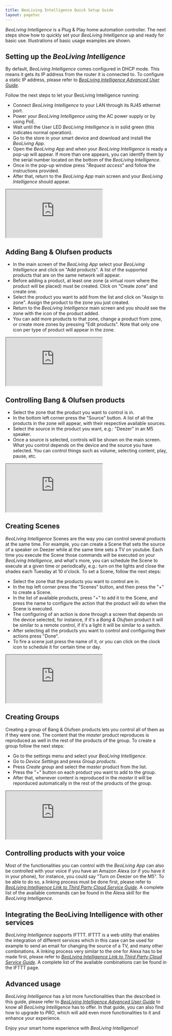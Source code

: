 ```yaml
---
title: BeoLiving Intelligence Quick Setup Guide
layout: pagetoc
---
```


_BeoLiving Intelligence_ is a Plug & Play home automation controller. The next steps show how to quickly set your _BeoLiving Intelligence_ up and ready for basic use. Illustrations of basic usage examples are shown.


## Setting up the _BeoLiving Intelligence_

By default, _BeoLiving Intelligence_ comes configured in DHCP mode. This means it gets its IP address from the router it is connected to. To configure a static IP address, please refer to [_BeoLiving Intelligence Advanced User Guide_](bli-advanced-user-guide.md).

Follow the next steps to let your BeoLiving Intelligence running:

+ Connect _BeoLiving Intelligence_ to your LAN through its RJ45 ethernet port.
+ Power your _BeoLiving Intelligence_ using the AC power supply or by using PoE.
+ Wait until the User LED _BeoLiving Intelligence_ is in solid green (this indicates normal operation).
+ Go to the store in your smart device and download and install the _BeoLiving App_.
+ Open the _BeoLiving App_ and when your _BeoLiving Intelligence_ is ready a pop-up will appear. If more than one appears, you can identify them 
by the serial number located on the bottom of the _BeoLiving Intelligence_.
+ Once in the pop-up window press "_Request access_" and follow the instructions provided.
+ After that, return to the _BeoLiving App_ main screen and your _BeoLiving Intelligence_ should appear.

<div class="row justify-content-center">
  <div class="col">     
	<div class="embed-responsive embed-responsive-16by9">
	  <iframe class="embed-responsive-item" src="https://www.youtube.com/embed/3V1FiaUV6hs"></iframe>
	</div>
  </div>
</div>

## Adding Bang & Olufsen products

+ In the main screen of the _BeoLiving App_ select your _BeoLiving Intelligence_ and click on "Add products". A list of the supported products that are on the same network will appear.
+ Before adding a product, at least one zone (a virtual room where the product will be placed) must be created. Click on "Create zone" and create one.
+ Select the product you want to add from the list and click on "Assign to zone". Assign the product to the zone you just created.
+ Return to the _BeoLiving Intelligence_ main screen and you should see the zone with the icon of the product added.
+ You can add more products to that zone, change a product from zone, or create more zones by pressing "Edit products". Note that only one icon per type of product will appear in the zone.

<div class="row justify-content-center">
  <div class="col">     
	<div class="embed-responsive embed-responsive-16by9">
	  <iframe class="embed-responsive-item" src="https://www.youtube.com/embed/jTgENXLrbtg"></iframe>
	</div>
  </div>
</div>


## Controlling Bang & Olufsen products

+ Select the zone that the product you want to control is in.
+ In the bottom left corner press the "Source" button. A list of all the products in the zone will appear, with their respective available sources.
+ Select the source in the product you want, e.g.: "Deezer" in an M5 speaker.
+ Once a source is selected, controls will be shown on the main screen. What you control depends on the device and the source you have selected. You can control things such as volume, selecting content, play, pause, etc.

<div class="row justify-content-center">
  <div class="col">     
	<div class="embed-responsive embed-responsive-16by9">
	  <iframe class="embed-responsive-item" src="https://www.youtube.com/embed/1MBez_sOtZA"></iframe>
	</div>
  </div>
</div>

## Creating Scenes

_BeoLiving Intelligence_ Scenes are the way you can control several products at the same time. For example, you can create a Scene that sets the source of a speaker on Deezer while at the same time sets a TV on youtube. Each time you execute the Scene those commands will be executed on your _BeoLiving Intelligence_, and what's more, you can schedule the Scene to execute at a given time or periodically, e.g.: turn on the lights and close the shades each Tuesday at 10 o'clock. To set a Scene, follow the next steps:

+ Select the zone that the products you want to control are in.
+ In the top left corner press the "Scenes" button, and then press the "+" to create a Scene.
+ In the list of available products, press "+" to add it to the Scene, and press the name to configure the action that the product will do when the Scene is executed.
+ The configuring of an action is done through a screen that depends on the device selected, for instance, if it's a _Bang & Olufsen_ product it will be similar to a remote control, if it's a light it will be similar to a switch.
+ After selecting all the products you want to control and configuring their actions press "Done".
+ To fire a scene just press the name of it, or you can click on the clock icon to schedule it for certain time or day.

<div class="row justify-content-center">
  <div class="col">     
	<div class="embed-responsive embed-responsive-16by9">
	  <iframe class="embed-responsive-item" src="https://www.youtube.com/embed/RI9cUGDITgQ"></iframe>
	</div>
  </div>
</div>

## Creating Groups

Creating a group of Bang & Olufsen products lets you control all of them as if they were one. The content that the _master_ product reproduces is reproduced as well in the rest of the products of the group. To create a group follow the next steps:

+ Go to the settings menu and select your _BeoLiving Intelligence_.
+ Go to _Device Settings_ and press  _Group products_.
+ Press _Create group_ and select the _master_ product from the list.
+ Press the "+" button on each product you want to add to the group.
+ After that, whenever content is reproduced in the _master_ it will be reporduced automatically in the rest of the products of the group.

<div class="row justify-content-center">
  <div class="col">     
	<div class="embed-responsive embed-responsive-16by9">
	  <iframe class="embed-responsive-item" src="https://www.youtube.com/embed/-TL5tZgfhxg"></iframe>
	</div>
  </div>
</div>

## Controlling products with your voice

Most of the functionalities you can control with the _BeoLiving App_ can also be controlled with your voice if you have an Amazon Alexa (or if you have it in your phone), for instance, you could say "Turn on Deezer on the M5".
To be able to do so, a linking process must be done first, please refer to [_BeoLiving Intelligence Link to Third Party Cloud Service Guide_](bli-link-third-party-service.md). A complete list of the available commands can be found in the Alexa skill for the _BeoLiving Intelligence_.


## Integrating the BeoLiving Intelligence with other services

_BeoLiving Intelligence_ supports IFTTT. IFTTT is a web utility that enables the integration of different services which in this case can be used for example to send an email for changing the source of a TV, and many other combinations. A linking process very similar to the one for Alexa has to be made first, please refer to _[BeoLiving Intelligence Link to Third Party Cloud Service Guide](bli-link-third-party-service.md)_. A complete list of the available combinations can be found in the IFTTT page.


## Advanced usage

_BeoLiving Intelligence_ has a lot more functionalities than the described in this guide, please refer to [_BeoLiving Intelligence Advanced User Guide_](bli-advanced-user-guide.md) to know all _BeoLiving Intelligence_ has to offer. In that guide, you can also find how to upgrade to _PRO_, which will add even more functionalities to it and enhance your experience.

Enjoy your smart home experience with _BeoLiving Intelligence_! 
